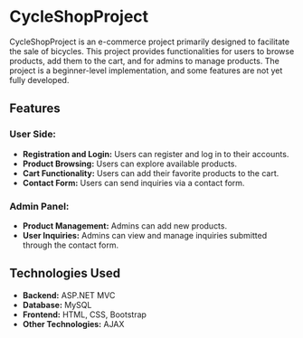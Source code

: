 # CycleShopProject

CycleShopProject is an e-commerce project primarily designed to facilitate the sale of bicycles. This project provides functionalities for users to browse products, add them to the cart, and for admins to manage products. The project is a beginner-level implementation, and some features are not yet fully developed.

## Features

### User Side:

- **Registration and Login:** Users can register and log in to their accounts.
- **Product Browsing:** Users can explore available products.
- **Cart Functionality:** Users can add their favorite products to the cart.
- **Contact Form:** Users can send inquiries via a contact form.

### Admin Panel:

- **Product Management:** Admins can add new products.
- **User Inquiries:** Admins can view and manage inquiries submitted through the contact form.

## Technologies Used

- **Backend:** ASP.NET MVC
- **Database:** MySQL
- **Frontend:** HTML, CSS, Bootstrap
- **Other Technologies:** AJAX

